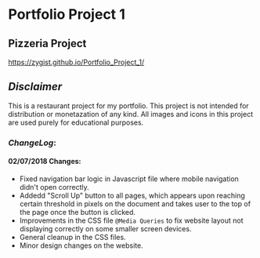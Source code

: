 # Portfolio Project 1
## Pizzeria Project
https://zygist.github.io/Portfolio_Project_1/
## _Disclaimer_
This is a restaurant project for my portfolio.
This project is not intended for distribution or monetazation of any kind.
All images and icons in this project are used purely for educational purposes.


### _ChangeLog_:
#### 02/07/2018 Changes:
  *  Fixed navigation bar logic in Javascript file where mobile navigation didn't open correctly.  
  *  Addedd "Scroll Up" button to all pages, which appears upon reaching certain threshold in pixels on the document and takes user to the top of the page once the button is clicked.
  *  Improvements in the CSS file `@Media Queries` to fix website layout not displaying correctly on some smaller screen devices.
  *  General cleanup in the CSS files.
  *  Minor design changes on the website.
